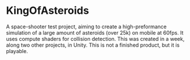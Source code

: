 # KingOfAsteroids
A space-shooter test project, aiming to create a high-preformance simulation of a large amount of asteroids (over 25k) on mobile at 60fps.
It uses compute shaders for collision detection.
This was created in a week, along two other projects, in Unity. This is not a finished product, but it is playable.

